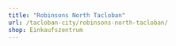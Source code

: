 ```yaml
---
title: "Robinsons North Tacloban"
url: /tacloban-city/robinsons-north-tacloban/
shop: Einkaufszentrum
---
```

